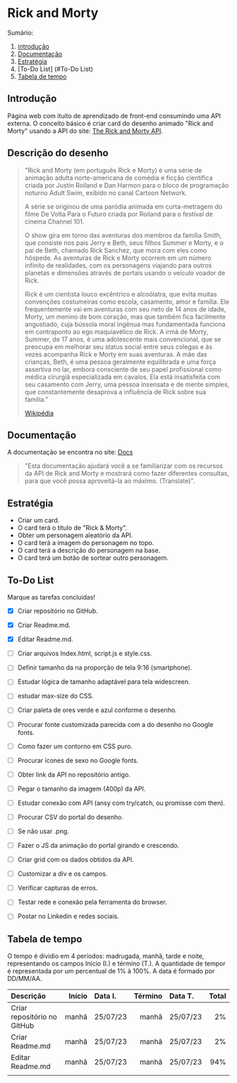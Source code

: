 # Rick and Morty

Sumário:
1. [introdução](#Introdução)
1. [Documentação](#Documentação)
1. [Estratégia](#Estratégia)
1. [To-Do List] (#To-Do List)
1. [Tabela de tempo](#Tabela-de-tempo)

## Introdução

Página web com ituito de aprendizado de front-end consumindo uma API externa.
O conceito básico é criar card do desenho animado "Rick and Morty" usando a API do site: [The Rick and Morty API](https://rickandmortyapi.com/).


## Descrição do desenho

<blockquote>
    <p>
        "Rick and Morty (em português Rick e Morty) é uma série de animação adulta norte-americana de comédia e ficção científica criada por Justin Roiland e Dan Harmon para o bloco de programação noturno Adult Swim, exibido no canal Cartoon Network.
    </p>
    <p>
        A série se originou de uma paródia animada em curta-metragem do filme De Volta Para o Futuro criada por Roiland para o festival de cinema Channel 101.
    </p>
    <p>
        O show gira em torno das aventuras dos membros da família Smith, que consiste nos pais Jerry e Beth, seus filhos Summer e Morty, e o pai de Beth, chamado Rick Sanchez, que mora com eles como hóspede. As aventuras de Rick e Morty ocorrem em um número infinito de realidades, com os personagens viajando para outros planetas e dimensões através de portais usando o veículo voador de Rick.
    </p>
    <p>
        Rick é um cientista louco excêntrico e alcoólatra, que evita muitas convenções costumeiras como escola, casamento, amor e família. Ele frequentemente vai em aventuras com seu neto de 14 anos de idade, Morty, um menino de bom coração, mas que também fica facilmente angustiado, cuja bússola moral ingênua mas fundamentada funciona em contraponto ao ego maquiavélico de Rick. A irmã de Morty, Summer, de 17 anos, é uma adolescente mais convencional, que se preocupa em melhorar seu status social entre seus colegas e às vezes acompanha Rick e Morty em suas aventuras. A mãe das crianças, Beth, é uma pessoa geralmente equilibrada e uma força assertiva no lar, embora consciente de seu papel profissional como médica cirurgiã especializada em cavalos. Ela está insatisfeita com seu casamento com Jerry, uma pessoa insensata e de mente simples, que constantemente desaprova a influência de Rick sobre sua família."
    </p>  
    <a href="https://pt.wikipedia.org/wiki/Rick_and_Morty">
        Wikipédia
    </a>
</blockquote>


## Documentação

A documentação se encontra no site: [Docs](https://rickandmortyapi.com/documentation) 
> "Esta documentação ajudará você a se familiarizar com os recursos da API de Rick and Morty e mostrará como fazer diferentes consultas, para que você possa aproveitá-la ao máximo. (Translate)".

## Estratégia

- Criar um card.
- O card terá o título de "Rick & Morty".
- Obter um personagem aleatório da API.
- O card terá a imagem do personagem no topo.
- O card terá a descrição do personagem na base.
- O card terá um botão de sortear outro personagem.

## To-Do List
Marque as tarefas concluidas!

- [x] Criar repositório no GitHub.
- [x] Criar Readme.md.
- [x] Editar Readme.md.
- [ ]  Criar arquivos Index.html, script.js e style.css.
- [ ]  Definir tamanho da na proporção de tela 9:16 (smartphone).
- [ ]  Estudar lógica de tamanho adaptável para tela widescreen.
- [ ]  estudar max-size do CSS.
- [ ]  Criar paleta de ores verde e azul conforme o desenho.
- [ ]  Procurar fonte customizada parecida com a do desenho no Google fonts.
- [ ]  Como fazer um contorno em CSS puro.
- [ ]  Procurar ícones de sexo no Google fonts.
- [ ]  Obter link da API no repositório antigo.
- [ ]  Pegar o tamanho da imagem (400p) da API.
- [ ]  Estudar conexão com API (ansy com try/catch, ou promisse com then).
- [ ]  Procurar CSV do portal do desenho.
- [ ]  Se não usar .png.
- [ ]  Fazer o JS da animação do portal girando e crescendo.
- [ ]  Criar grid com os dados obtidos da API.
- [ ]  Customizar a div e os campos.
- [ ]  Verificar capturas de erros.
- [ ]  Testar rede e conexão pela ferramenta do browser.
- [ ]  Postar no Linkedin e redes sociais.


## Tabela de tempo

O tempo é dividio em 4 períodos: madrugada, manhã, tarde e noite, representando os campos Início (I.) e término (T.).
A quantidade de tempor é representada por um percentual de 1% à 100%.
A data é formado por DD/MM/AA.


| Descrição | Início | Data I. | Término | Data T. | Total |
|:----------|-------:|:-------|---------:|:--------|------:|
| Criar repositório no GitHub | manhã | 25/07/23 | manhã  | 25/07/23 | 2% |
| Criar Readme.md | manhã | 25/07/23 | manhã  | 25/07/23 | 2% |
| Editar Readme.md | manhã | 25/07/23 | manhã  | 25/07/23 | 94% |
| | | | | | |
